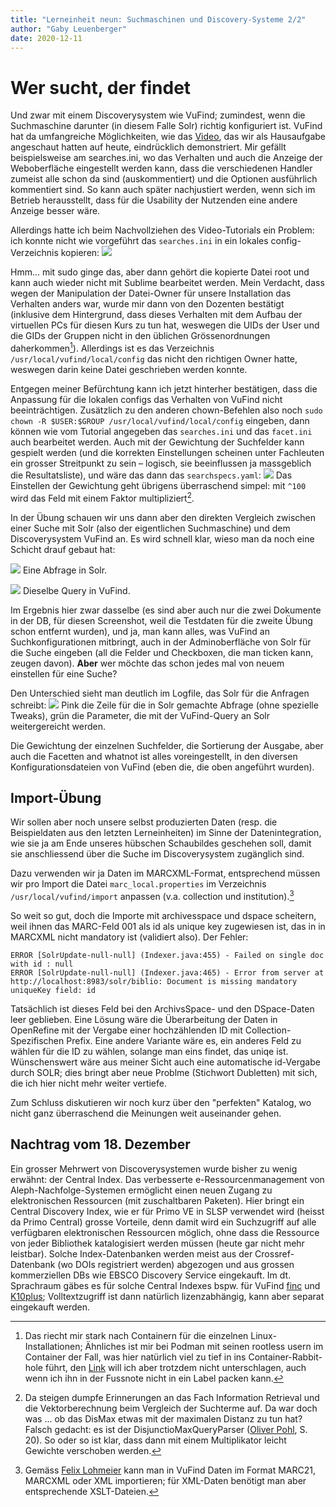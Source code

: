 ```yaml
---
title: "Lerneinheit neun: Suchmaschinen und Discovery-Systeme 2/2"
author: "Gaby Leuenberger"
date: 2020-12-11
---
```

# Wer sucht, der findet

Und zwar mit einem Discoverysystem wie VuFind; zumindest, wenn die Suchmaschine darunter (in diesem Falle Solr) richtig konfiguriert ist. VuFind hat da umfangreiche Möglichkeiten, wie das [Video](https://www.youtube.com/watch?v=qFbW8u9UQyM&list=PL5_8_wT3JpgE5rv38PwE2ulKlgzBY389y&index=4), das wir als Hausaufgabe angeschaut hatten auf heute, eindrücklich demonstriert. Mir gefällt beispielsweise am searches.ini, wo das Verhalten und auch die Anzeige der Weboberfläche eingestellt werden kann, dass die verschiedenen Handler zumeist alle schon da sind (auskommentiert) und die Optionen ausführlich kommentiert sind. So kann auch später nachjustiert werden, wenn sich im Betrieb herausstellt, dass für die Usability der Nutzenden eine andere Anzeige besser wäre.

Allerdings hatte ich beim Nachvollziehen des Video-Tutorials ein Problem: ich konnte nicht wie vorgeführt das `searches.ini` in ein lokales config-Verzeichnis kopieren:
![](https://i.imgur.com/EG6hzY3.png)

Hmm... mit sudo ginge das, aber dann gehört die kopierte Datei root und kann auch wieder nicht mit Sublime bearbeitet werden. Mein Verdacht, dass wegen der Manipulation der Datei-Owner für unsere Installation das Verhalten anders war, wurde mir dann von den Dozenten bestätigt (inklusive dem Hintergrund, dass dieses Verhalten mit dem Aufbau der virtuellen PCs für diesen Kurs zu tun hat, weswegen die UIDs der User und die GIDs der Gruppen nicht in den üblichen Grössenordnungen daherkommen[^1]). Allerdings ist es das Verzeichnis `/usr/local/vufind/local/config` das nicht den richtigen Owner hatte, weswegen darin keine Datei geschrieben werden konnte.

[^1]: Das riecht mir stark nach Containern für die einzelnen Linux-Installationen; Ähnliches ist mir bei Podman mit seinen rootless usern im Container der Fall, was hier natürlich viel zu tief in ins Container-Rabbit-hole führt, den [Link](https://access.redhat.com/documentation/en-us/red_hat_enterprise_linux_atomic_host/7/html-single/managing_containers/index#set_up_for_rootless_containers) will ich aber trotzdem nicht unterschlagen, auch wenn ich ihn in der Fussnote nicht in ein Label packen kann.

Entgegen meiner Befürchtung kann ich jetzt hinterher bestätigen, dass die Anpassung für die lokalen configs das Verhalten von VuFind nicht beeinträchtigen. Zusätzlich zu den anderen chown-Befehlen also noch `sudo chown -R $USER:$GROUP /usr/local/vufind/local/config` eingeben, dann können wie vom Tutorial angegeben das `searches.ini` und das `facet.ini` auch bearbeitet werden. Auch mit der Gewichtung der Suchfelder kann gespielt werden (und die korrekten Einstellungen scheinen unter Fachleuten ein grosser Streitpunkt zu sein &ndash; logisch, sie beeinflussen ja massgeblich die Resultatsliste), und wäre das dann das `searchspecs.yaml`:
![]({{site.baseurl}}/assets/VuFind/searchspecs.png)
Das Einstellen der Gewichtung geht übrigens überraschend simpel: mit `^100` wird das Feld mit einem Faktor multipliziert[^2].

[^2]: Da steigen dumpfe Erinnerungen an das Fach Information Retrieval und die Vektorberechnung beim Vergleich der Suchterme auf. Da war doch was ... ob das DisMax etwas mit der maximalen Distanz zu tun hat? Falsch gedacht: es ist der DisjunctioMaxQueryParser ([Oliver Pohl](http://amor.cms.hu-berlin.de/~pololive/Publications/Bachelorarbeit-OliverPohl-534230.pdf), S. 20). So oder so ist klar, dass dann mit einem Multiplikator leicht Gewichte verschoben werden.

In der Übung schauen wir uns dann aber den direkten Vergleich zwischen einer Suche mit Solr (also der eigentlichen Suchmaschine) und dem Discoverysystem VuFind an. Es wird schnell klar, wieso man da noch eine Schicht drauf gebaut hat:

![]({{site.baseurl}}/assets/VuFind/solr_query.png)
Eine Abfrage in Solr.

![]({{site.baseurl}}/assets/VuFind/vufind_query.png)
Dieselbe Query in VuFind.

Im Ergebnis hier zwar dasselbe (es sind aber auch nur die zwei Dokumente in der DB, für diesen Screenshot, weil die Testdaten für die zweite Übung schon entfernt wurden), und ja, man kann alles, was VuFind an Suchkonfigurationen mitbringt, auch in der Adminoberfläche von Solr für die Suche eingeben (all die Felder und Checkboxen, die man ticken kann, zeugen davon). **Aber** wer möchte das schon jedes mal von neuem einstellen für eine Suche?

Den Unterschied sieht man deutlich im Logfile, das Solr für die Anfragen schreibt:
![]({{site.baseurl}}/assets/VuFind/solr_vs_vufind_log.png)
Pink die Zeile für die in Solr gemachte Abfrage (ohne spezielle Tweaks), grün die Parameter, die mit der VuFind-Query an Solr weitergereicht werden.

Die Gewichtung der einzelnen Suchfelder, die Sortierung der Ausgabe, aber auch die Facetten and whatnot ist alles voreingestellt, in den diversen Konfigurationsdateien von VuFind (eben die, die oben angeführt wurden).

## Import-Übung
Wir sollen aber noch unsere selbst produzierten Daten (resp. die Beispieldaten aus den letzten Lerneinheiten) im Sinne der Datenintegration, wie sie ja am Ende unseres hübschen Schaubildes geschehen soll, damit sie anschliessend über die Suche im Discoverysystem zugänglich sind.

Dazu verwenden wir ja Daten im MARCXML-Format, entsprechend müssen wir pro Import die Datei `marc_local.properties` im Verzeichnis `/usr/local/vufind/import` anpassen (v.a. collection und institution).[^3]

[^3]: Gemäss [Felix Lohmeier](https://felixlohmeier.gitbooks.io/vufind-tutorial-de/content/04_Installation_Testimport.html) kann man in VuFind Daten im Format MARC21, MARCXML oder XML importieren; für XML-Daten benötigt man aber entsprechende XSLT-Dateien.

So weit so gut, doch die Importe mit archivesspace und dspace scheitern, weil ihnen das MARC-Feld 001 als id als unique key zugewiesen ist, das in in MARCXML nicht mandatory ist (validiert also).
Der Fehler:
```
ERROR [SolrUpdate-null-null] (Indexer.java:455) - Failed on single doc with id : null
ERROR [SolrUpdate-null-null] (Indexer.java:465) - Error from server at http://localhost:8983/solr/biblio: Document is missing mandatory uniqueKey field: id
```
Tatsächlich ist dieses Feld bei den ArchivsSpace- und den DSpace-Daten leer geblieben. Eine Lösung wäre die Überarbeitung der Daten in OpenRefine mit der Vergabe einer hochzählenden ID mit Collection-Spezifischen Prefix. Eine andere Variante wäre es, ein anderes Feld zu wählen für die ID zu wählen, solange man eins findet, das uniqe ist. Wünschenswert wäre aus meiner Sicht auch eine automatische id-Vergabe durch SOLR; dies bringt aber neue Problme (Stichwort Dubletten) mit sich, die ich hier nicht mehr weiter vertiefe.

Zum Schluss diskutieren wir noch kurz über den "perfekten" Katalog, wo nicht ganz überraschend die Meinungen weit auseinander gehen.

## Nachtrag vom 18. Dezember
Ein grosser Mehrwert von Discoverysystemen wurde bisher zu wenig erwähnt: der Central Index. Das verbesserte e-Ressourcenmanagement von Aleph-Nachfolge-Systemen ermöglicht einen neuen Zugang zu elektronischen Ressourcen (mit zuschaltbaren Paketen). Hier bringt ein Central Discovery Index, wie er für Primo VE in SLSP verwendet wird (heisst da Primo Central) grosse Vorteile, denn damit wird ein Suchzugriff auf alle verfügbaren elektronischen Ressourcen möglich, ohne dass die Ressource von jeder Bibliothek katalogisiert werden müssen (heute gar nicht mehr leistbar).
Solche Index-Datenbanken werden meist aus der Crossref-Datenbank (wo DOIs registriert werden) abgezogen und aus grossen kommerziellen DBs wie EBSCO Discovery Service eingekauft. Im dt. Sprachraum gäbes es für solche Central Indexes bspw. für VuFind  [finc](finc.info) und [K10plus](https://www.gbv.de/Verbundzentrale/serviceangebote/discovery-plattform-gbv-zentral); Volltextzugriff ist dann natürlich lizenzabhängig, kann aber separat eingekauft werden.
